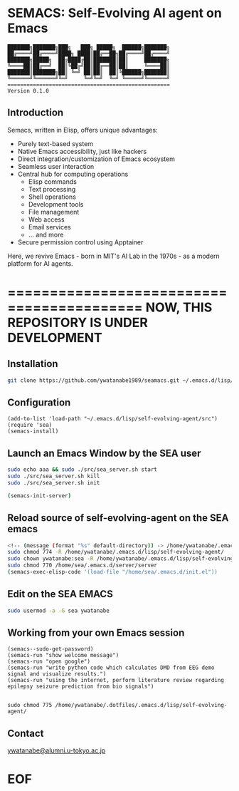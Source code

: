 <!-- ---
!-- title: ./Semacs/README.md
!-- author: ywatanabe
!-- date: 2024-12-08 03:10:44
!-- --- -->


# SEMACS: Self-Evolving AI agent on Emacs

``` plaintext
███████╗███████╗███╗   ███╗ █████╗  ██████╗███████╗
██╔════╝██╔════╝████╗ ████║██╔══██╗██╔════╝██╔════╝
███████╗█████╗  ██╔████╔██║███████║██║     ███████╗
╚════██║██╔══╝  ██║╚██╔╝██║██╔══██║██║     ╚════██║
███████║███████╗██║ ╚═╝ ██║██║  ██║╚██████╗███████║
╚══════╝╚══════╝╚═╝     ╚═╝╚═╝  ╚═╝ ╚═════╝╚══════╝
===================================================
Version 0.1.0
```

## Introduction
Semacs, written in Elisp, offers unique advantages:

- Purely text-based system
- Native Emacs accessibility, just like hackers
- Direct integration/customization of Emacs ecosystem
- Seamless user interaction
- Central hub for computing operations
  - Elisp commands
  - Text processing
  - Shell operations
  - Development tools
  - File management
  - Web access
  - Email services
  - ... and more
- Secure permission control using Apptainer

Here, we revive Emacs - born in MIT's AI Lab in the 1970s - as a modern platform for AI agents.


==========================================
NOW, THIS REPOSITORY IS UNDER DEVELOPMENT
==========================================

## Installation

```bash
git clone https://github.com/ywatanabe1989/seamacs.git ~/.emacs.d/lisp/seamacs
```

## Configuration
```elisp
(add-to-list 'load-path "~/.emacs.d/lisp/self-evolving-agent/src")
(require 'sea)
(semacs-install)
```

## Launch an Emacs Window by the SEA user
``` bash
sudo echo aaa && sudo ./src/sea_server.sh start
sudo ./src/sea_server.sh kill
sudo ./src/sea_server.sh init

(semacs-init-server)
```

## Reload source of self-evolving-agent on the SEA emacs
``` bash
<!-- (message (format "%s" default-directory)) -> /home/ywatanabe/.emacs.d/lisp/self-evolving-agent/ -->
sudo chmod 774 -R /home/ywatanabe/.emacs.d/lisp/self-evolving-agent/
sudo chown ywatanabe:sea -R /home/ywatanabe/.emacs.d/lisp/self-evolving-agent/
sudo chmod 770 /home/sea/.emacs.d/server/server
(semacs-exec-elisp-code '(load-file "/home/sea/.emacs.d/init.el"))
```

## Edit on the SEA EMACS

``` bash
sudo usermod -a -G sea ywatanabe
```

## Working from your own Emacs session

``` elisp
(semacs--sudo-get-password)
(semacs-run "show welcome message")
(semacs-run "open google")
(semacs-run "write python code which calculates DMD from EEG demo signal and visualize results.")
(semacs-run "using the internet, perform literature review regarding epilepsy seizure prediction from bio signals")


sudo chmod 775 /home/ywatanabe/.dotfiles/.emacs.d/lisp/self-evolving-agent/
```






## Contact
ywatanabe@alumni.u-tokyo.ac.jp




# EOF



